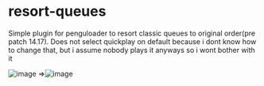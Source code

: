 # resort-queues
Simple plugin for penguloader to resort classic queues to original order(pre patch 14.17).
Does not select quickplay on default because i dont know how to change that, but i assume nobody plays it anyways so i wont bother with it


![image](https://github.com/user-attachments/assets/e0ad14fb-9966-4e39-9116-61990c8ffee4)
=>![image](https://github.com/user-attachments/assets/7a5b430a-96be-4ea7-acd0-6af5337fe4a6)
